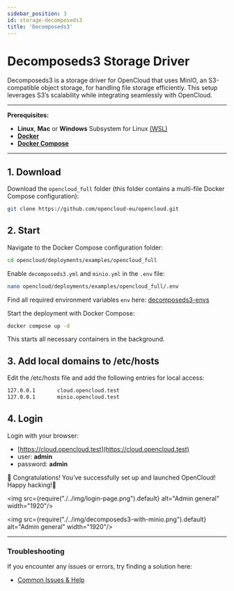 ```yaml
---
sidebar_position: 3
id: storage-decomposeds3
title: 'Decomposeds3'
---
```


# Decomposeds3 Storage Driver

Decomposeds3 is a storage driver for OpenCloud that uses MinIO, an S3-compatible object storage, for handling file storage efficiently. This setup leverages S3’s scalability while integrating seamlessly with OpenCloud.

---

**Prerequisites:**

- **Linux**, **Mac** or **Windows** Subsystem for Linux [(WSL)](https://learn.microsoft.com/en-us/windows/wsl/install)
- [**Docker**](https://docs.docker.com/compose/install/)
- [**Docker Compose**](https://docs.docker.com/compose/install/)

---

## 1. Download

Download the `opencloud_full` folder (this folder contains a multi-file Docker Compose configuration):

```bash
git clone https://github.com/opencloud-eu/opencloud.git
```

## 2. Start

Navigate to the Docker Compose configuration folder:

```bash
cd opencloud/deployments/examples/opencloud_full
```

Enable `decomposeds3.yml` and `minio.yml` in the `.env` file:

```bash
nano opencloud/deployments/examples/opencloud_full/.env
```

Find all required environment variables `env` here: [decomposeds3-envs](https://github.com/opencloud-eu/opencloud/blob/main/services/storage-users/pkg/config/config.go#L143-L176)

Start the deployment with Docker Compose:

```bash
docker compose up -d
```

This starts all necessary containers in the background.

## 3. Add local domains to /etc/hosts

Edit the /etc/hosts file and add the following entries for local access:

```bash
127.0.0.1       cloud.opencloud.test
127.0.0.1       minio.opencloud.test
```

## 4. Login

Login with your browser:

- [https://cloud.opencloud.test](https://cloud.opencloud.test)
- user: **admin**
- password: **admin**

🎉 Congratulations! You’ve successfully set up and launched OpenCloud! Happy hacking!🚀

<img src={require("./../img/login-page.png").default} alt="Admin general" width="1920"/>

<img src={require("./../img/decomposeds3-with-minio.png").default} alt="Admin general" width="1920"/>

---

### Troubleshooting

If you encounter any issues or errors, try finding a solution here:

- [Common Issues & Help](../../resources/common-issues.md)
